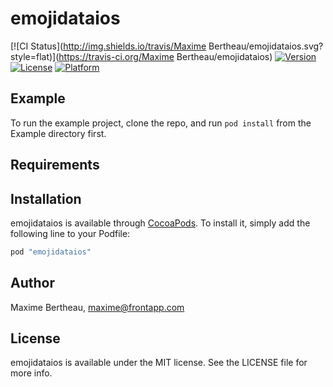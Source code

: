 # emojidataios

[![CI Status](http://img.shields.io/travis/Maxime Bertheau/emojidataios.svg?style=flat)](https://travis-ci.org/Maxime Bertheau/emojidataios)
[![Version](https://img.shields.io/cocoapods/v/emojidataios.svg?style=flat)](http://cocoapods.org/pods/emojidataios)
[![License](https://img.shields.io/cocoapods/l/emojidataios.svg?style=flat)](http://cocoapods.org/pods/emojidataios)
[![Platform](https://img.shields.io/cocoapods/p/emojidataios.svg?style=flat)](http://cocoapods.org/pods/emojidataios)

## Example

To run the example project, clone the repo, and run `pod install` from the Example directory first.

## Requirements

## Installation

emojidataios is available through [CocoaPods](http://cocoapods.org). To install
it, simply add the following line to your Podfile:

```ruby
pod "emojidataios"
```

## Author

Maxime Bertheau, maxime@frontapp.com

## License

emojidataios is available under the MIT license. See the LICENSE file for more info.
